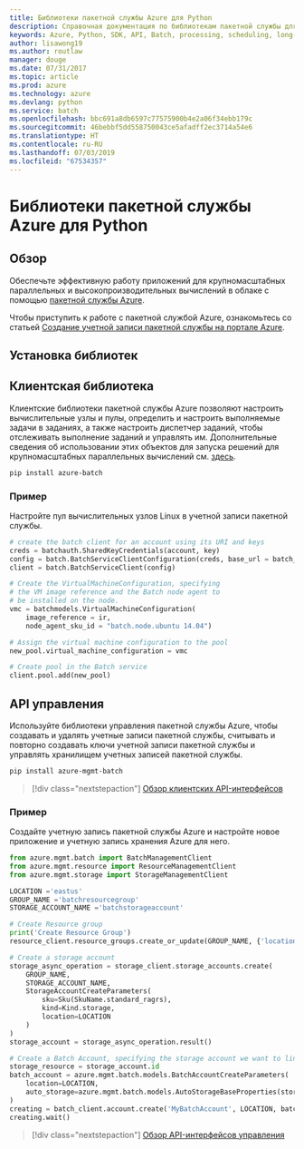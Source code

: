 ```yaml
---
title: Библиотеки пакетной службы Azure для Python
description: Справочная документация по библиотекам пакетной службы для Python
keywords: Azure, Python, SDK, API, Batch, processing, scheduling, long-running
author: lisawong19
ms.author: routlaw
manager: douge
ms.date: 07/31/2017
ms.topic: article
ms.prod: azure
ms.technology: azure
ms.devlang: python
ms.service: batch
ms.openlocfilehash: bbc691a8db6597c77575900b4e2a06f34ebb179c
ms.sourcegitcommit: 46bebbf5dd558750043ce5afadff2ec3714a54e6
ms.translationtype: HT
ms.contentlocale: ru-RU
ms.lasthandoff: 07/03/2019
ms.locfileid: "67534357"
---
```

# <a name="azure-batch-libraries-for-python"></a>Библиотеки пакетной службы Azure для Python

## <a name="overview"></a>Обзор

Обеспечьте эффективную работу приложений для крупномасштабных параллельных и высокопроизводительных вычислений в облаке с помощью [пакетной службы Azure](/azure/batch/batch-technical-overview).

Чтобы приступить к работе с пакетной службой Azure, ознакомьтесь со статьей [Создание учетной записи пакетной службы на портале Azure](/azure/batch/batch-account-create-portal).

## <a name="install-the-libraries"></a>Установка библиотек

## <a name="client-library"></a>Клиентская библиотека
Клиентские библиотеки пакетной службы Azure позволяют настроить вычислительные узлы и пулы, определить и настроить выполняемые задачи в заданиях, а также настроить диспетчер заданий, чтобы отслеживать выполнение заданий и управлять им. Дополнительные сведения об использовании этих объектов для запуска решений для крупномасштабных параллельных вычислений см. [здесь](/azure/batch/batch-api-basics).

```bash
pip install azure-batch
```
### <a name="example"></a>Пример

Настройте пул вычислительных узлов Linux в учетной записи пакетной службы.

```python
# create the batch client for an account using its URI and keys
creds = batchauth.SharedKeyCredentials(account, key)
config = batch.BatchServiceClientConfiguration(creds, base_url = batch_url)
client = batch.BatchServiceClient(config)

# Create the VirtualMachineConfiguration, specifying
# the VM image reference and the Batch node agent to
# be installed on the node.
vmc = batchmodels.VirtualMachineConfiguration(
    image_reference = ir,
    node_agent_sku_id = "batch.node.ubuntu 14.04")

# Assign the virtual machine configuration to the pool
new_pool.virtual_machine_configuration = vmc

# Create pool in the Batch service
client.pool.add(new_pool)
```

## <a name="management-api"></a>API управления
Используйте библиотеки управления пакетной службы Azure, чтобы создавать и удалять учетные записи пакетной службы, считывать и повторно создавать ключи учетной записи пакетной службы и управлять хранилищем учетных записей пакетной службы.

```bash
pip install azure-mgmt-batch
```
> [!div class="nextstepaction"]
> [Обзор клиентских API-интерфейсов](/python/api/overview/azure/batch/client)

### <a name="example"></a>Пример
Создайте учетную запись пакетной службы Azure и настройте новое приложение и учетную запись хранения Azure для него.

```python
from azure.mgmt.batch import BatchManagementClient
from azure.mgmt.resource import ResourceManagementClient
from azure.mgmt.storage import StorageManagementClient

LOCATION ='eastus'
GROUP_NAME ='batchresourcegroup'
STORAGE_ACCOUNT_NAME ='batchstorageaccount'

# Create Resource group
print('Create Resource Group')
resource_client.resource_groups.create_or_update(GROUP_NAME, {'location': LOCATION})

# Create a storage account
storage_async_operation = storage_client.storage_accounts.create(
    GROUP_NAME,
    STORAGE_ACCOUNT_NAME,
    StorageAccountCreateParameters(
        sku=Sku(SkuName.standard_ragrs),
        kind=Kind.storage,
        location=LOCATION
    )
)
storage_account = storage_async_operation.result()

# Create a Batch Account, specifying the storage account we want to link
storage_resource = storage_account.id
batch_account = azure.mgmt.batch.models.BatchAccountCreateParameters(
    location=LOCATION,
    auto_storage=azure.mgmt.batch.models.AutoStorageBaseProperties(storage_resource)
)
creating = batch_client.account.create('MyBatchAccount', LOCATION, batch_account)
creating.wait()
```

> [!div class="nextstepaction"]
> [Обзор API-интерфейсов управления](/python/api/overview/azure/batch/management)
